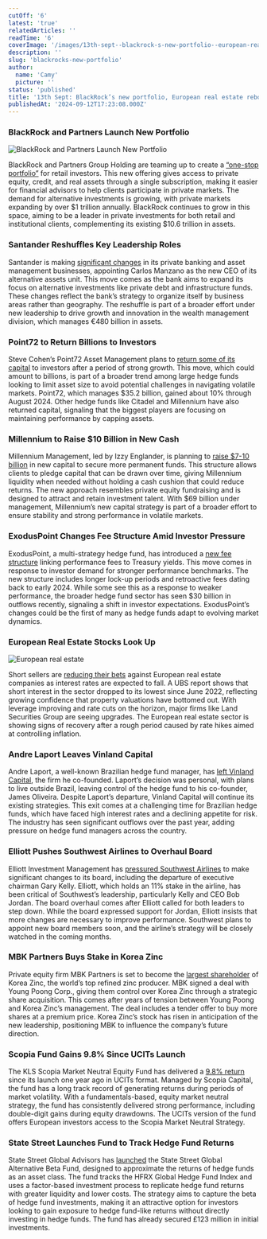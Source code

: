 ```yaml
---
cutOff: '6'
latest: 'true'
relatedArticles: ''
readTime: '6'
coverImage: '/images/13th-sept--blackrock-s-new-portfolio--european-real-estate-rebounds-a-AxNz.webp'
description: ''
slug: 'blackrocks-new-portfolio'
author:
  name: 'Camy'
  picture: ''
status: 'published'
title: '13th Sept: BlackRock’s new portfolio, European real estate rebounds'
publishedAt: '2024-09-12T17:23:08.000Z'
---
```


### BlackRock and Partners Launch New Portfolio

![BlackRock and Partners Launch New Portfolio](/images/13th-sept--blackrock-s-new-portfolio--european-real-estate-rebounds-a-c0MT.webp)

BlackRock and Partners Group Holding are teaming up to create a [“one-stop portfolio”](https://www.bnnbloomberg.ca/business/2024/09/12/blackrock-partners-team-up-for-private-markets-retail-offering/) for retail investors. This new offering gives access to private equity, credit, and real assets through a single subscription, making it easier for financial advisors to help clients participate in private markets. The demand for alternative investments is growing, with private markets expanding by over $1 trillion annually. BlackRock continues to grow in this space, aiming to be a leader in private investments for both retail and institutional clients, complementing its existing $10.6 trillion in assets.

### Santander Reshuffles Key Leadership Roles

Santander is making [significant changes](https://www.bnnbloomberg.ca/business/2024/09/12/santander-to-reshuffle-private-banking-asset-management-units/) in its private banking and asset management businesses, appointing Carlos Manzano as the new CEO of its alternative assets unit. This move comes as the bank aims to expand its focus on alternative investments like private debt and infrastructure funds. These changes reflect the bank’s strategy to organize itself by business areas rather than geography. The reshuffle is part of a broader effort under new leadership to drive growth and innovation in the wealth management division, which manages €480 billion in assets.

### Point72 to Return Billions to Investors

Steve Cohen’s Point72 Asset Management plans to [return some of its capital](https://www.bnnbloomberg.ca/business/company-news/2024/09/12/point72-plans-to-return-billions-as-big-hedge-funds-cap-assets/) to investors after a period of strong growth. This move, which could amount to billions, is part of a broader trend among large hedge funds looking to limit asset size to avoid potential challenges in navigating volatile markets. Point72, which manages $35.2 billion, gained about 10% through August 2024. Other hedge funds like Citadel and Millennium have also returned capital, signaling that the biggest players are focusing on maintaining performance by capping assets.

### Millennium to Raise $10 Billion in New Cash

Millennium Management, led by Izzy Englander, is planning to [raise $7-10 billion](https://www.bnnbloomberg.ca/investing/2024/09/12/millennium-to-raise-up-to-10-billion-of-more-permanent-cash/) in new capital to secure more permanent funds. This structure allows clients to pledge capital that can be drawn over time, giving Millennium liquidity when needed without holding a cash cushion that could reduce returns. The new approach resembles private equity fundraising and is designed to attract and retain investment talent. With $69 billion under management, Millennium’s new capital strategy is part of a broader effort to ensure stability and strong performance in volatile markets.

### ExodusPoint Changes Fee Structure Amid Investor Pressure

ExodusPoint, a multi-strategy hedge fund, has introduced a [new fee structure](https://www.hedgeweek.com/exoduspoint-adopts-cash-hurdle/) linking performance fees to Treasury yields. This move comes in response to investor demand for stronger performance benchmarks. The new structure includes longer lock-up periods and retroactive fees dating back to early 2024. While some see this as a response to weaker performance, the broader hedge fund sector has seen $30 billion in outflows recently, signaling a shift in investor expectations. ExodusPoint’s changes could be the first of many as hedge funds adapt to evolving market dynamics.

### European Real Estate Stocks Look Up

![European real estate](/images/13th-sept--blackrock-s-new-portfolio--european-real-estate-rebounds-b-Y4MT.webp)

Short sellers are [reducing their bets](https://www.bnnbloomberg.ca/business/company-news/2024/09/12/short-sellers-ditch-european-real-estate-stocks-as-cycle-bottoms/) against European real estate companies as interest rates are expected to fall. A UBS report shows that short interest in the sector dropped to its lowest since June 2022, reflecting growing confidence that property valuations have bottomed out. With leverage improving and rate cuts on the horizon, major firms like Land Securities Group are seeing upgrades. The European real estate sector is showing signs of recovery after a rough period caused by rate hikes aimed at controlling inflation.

### Andre Laport Leaves Vinland Capital

Andre Laport, a well-known Brazilian hedge fund manager, has [left Vinland Capital](https://www.bnnbloomberg.ca/business/company-news/2024/09/10/hedge-fund-founder-andre-laport-leaves-vinland-capital/), the firm he co-founded. Laport’s decision was personal, with plans to live outside Brazil, leaving control of the hedge fund to his co-founder, James Oliveira. Despite Laport’s departure, Vinland Capital will continue its existing strategies. This exit comes at a challenging time for Brazilian hedge funds, which have faced high interest rates and a declining appetite for risk. The industry has seen significant outflows over the past year, adding pressure on hedge fund managers across the country.

### Elliott Pushes Southwest Airlines to Overhaul Board

Elliott Investment Management has [pressured Southwest Airlines](https://www.hedgeweek.com/elliott-pressure-prompts-southwest-airlines-board-overhaul/) to make significant changes to its board, including the departure of executive chairman Gary Kelly. Elliott, which holds an 11% stake in the airline, has been critical of Southwest’s leadership, particularly Kelly and CEO Bob Jordan. The board overhaul comes after Elliott called for both leaders to step down. While the board expressed support for Jordan, Elliott insists that more changes are necessary to improve performance. Southwest plans to appoint new board members soon, and the airline’s strategy will be closely watched in the coming months.

### MBK Partners Buys Stake in Korea Zinc

Private equity firm MBK Partners is set to become the [largest shareholder](https://www.bnnbloomberg.ca/investing/2024/09/12/private-equity-firm-to-become-largest-shareholder-of-korea-zinc/) of Korea Zinc, the world’s top refined zinc producer. MBK signed a deal with Young Poong Corp., giving them control over Korea Zinc through a strategic share acquisition. This comes after years of tension between Young Poong and Korea Zinc’s management. The deal includes a tender offer to buy more shares at a premium price. Korea Zinc’s stock has risen in anticipation of the new leadership, positioning MBK to influence the company’s future direction.

### Scopia Fund Gains 9.8% Since UCITs Launch

The KLS Scopia Market Neutral Equity Fund has delivered a [9.8% return](https://www.hedgeweek.com/kls-scopia-market-neutral-equity-fund-up-9-8-in-year-since-ucits-launch/#:~:text=The%20KLS%20Scopia%20Market%20Neutral,Kepler%20Partners%27%20KLS%20Funds%20platform.) since its launch one year ago in UCITs format. Managed by Scopia Capital, the fund has a long track record of generating returns during periods of market volatility. With a fundamentals-based, equity market neutral strategy, the fund has consistently delivered strong performance, including double-digit gains during equity drawdowns. The UCITs version of the fund offers European investors access to the Scopia Market Neutral Strategy.

### State Street Launches Fund to Track Hedge Fund Returns

State Street Global Advisors has [launched](https://www.hedgeweek.com/state-street-launches-fund-to-track-hedge-fund-returns/) the State Street Global Alternative Beta Fund, designed to approximate the returns of hedge funds as an asset class. The fund tracks the HFRX Global Hedge Fund Index and uses a factor-based investment process to replicate hedge fund returns with greater liquidity and lower costs. The strategy aims to capture the beta of hedge fund investments, making it an attractive option for investors looking to gain exposure to hedge fund-like returns without directly investing in hedge funds. The fund has already secured £123 million in initial investments.
